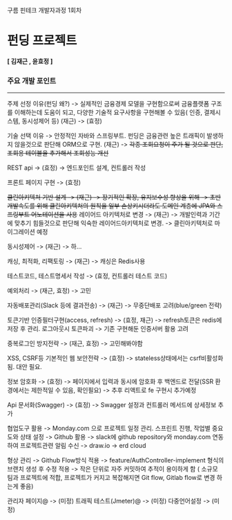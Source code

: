 구름 핀테크 개발자과정 1회차

# 펀딩 프로젝트

**[ 김재근 , 윤효정 ]**

### 주요 개발 포인트
--------------------------------------------------------------------------------------------
주제 선정 이유(펀딩 왜?)
-> 실제적인 금융경제 모델을 구현함으로써 금융플랫폼 구조를 이해하는데 도움이 되고,
    다양한 기술적 요구사항을 구현해볼 수 있음( 인증, 결제시스템, 동시성제어 등) (재근)
-> (효정)

기술 선택 이유 
-> 안정적인 자바와 스프링부트. 펀딩은 금융관련 높은 트래픽이 발생하지 않을것으로 판단해 ORM으로 구현. (재근)
-> ~~각종 조회요청이 주가 될 것으로 판단, 조회용 테이블을 추가해서 조회성능 개선~~

REST api -> (효정) 
-> 엔드포인트 설계, 컨트롤러 작성

프론트 페이지 구현 -> (효정)

~~클린아키텍처 기반 설계 -> (재근)
-> 장기적인 확장, 유지보수성 향상을 위해 
-> 초반 개발속도를 위해 클린아키텍처의 원칙을 일부 손상키시더라도 도메인 계층에 JPA와 스프링부트 어노테이션을 사용~~
레이어드 아키텍처로 변경 -> (재근)
-> 개발인력과 기간에 맞추기 힘들것으로 판단해 익숙한 레이어드아키텍처로 변경. 
-> 클린아키텍처로 마이그레이션 예정

동시성제어 -> (재근)
-> 하...

캐싱, 최적화, 리팩토링 -> (재근)
-> 캐싱은 Redis사용

테스트코드, 테스트명세서 작성 -> (효정, 컨트롤러 테스트 코드)

예외처리 -> (재근, 효정)
-> 고민

자동배포관리(Slack 등에 결과전송) -> (재근)
-> 무중단배포 고려(blue/green 전략) 

토큰기반 인증필터구현(access, refresh) -> (효정, 재근)
-> refresh토큰은 redis에 저장 후 관리. 로그아웃시 토큰파괴
-> 기존 구현해둔 인증서버 활용 고려

중복로그인 방지전략 -> (재근, 효정)
-> 고민해봐야함

XSS, CSRF등 기본적인 웹 보안전략 -> (효정)
-> stateless상태에서는 csrf비활성화됨. 대안 필요.

정보 암호화 -> (효정)
-> 페이지에서 입력과 동시에 암호화 후 백엔드로 전달(SSR 환경에서는 제한적일 수 있음, 확인필요)
-> 추후 리액트로 fe 구현시 추가예정

Api 문서화(Swagger) -> (효정)
-> Swagger 설정과 컨트롤러 메서드에 상세정보 추가

협업도구 활용
-> Monday.com 으로 프로젝트 일정 관리.
    스프린트 진행, 작업별 중요도와 상태 설정
-> Github 활용
-> slack에 github repository와 monday.com 연동하여 프로젝트관련 알림 수신
-> draw.io
-> erd cloud

형상 관리
-> Github Flow방식 적용
-> feature/AuthController-implement 형식의 브랜치 생성 후 수정 적용
-> 작은 단위로 자주 커밋하여 추적이 용이하게 함
    ( 소규모 팀과 프로젝트에 적합, 프로젝트가 커지고 복잡해지면 Git flow, Gitlab flow로 변경 하는게 좋음)



관리자 페이지@ -> (미정)
트래픽 테스트(Jmeter)@ -> (미정)
다중언어설정 -> (미정)



